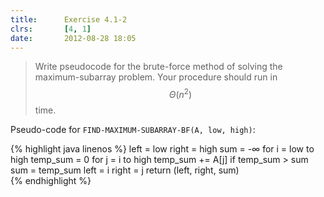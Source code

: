 ```yaml
---
title:      Exercise 4.1-2
clrs:       [4, 1]
date:       2012-08-28 18:05
---
```


>Write pseudocode for the brute-force method of solving the maximum-subarray problem. Your procedure should run in $$\Theta(n^2)$$ time.

Pseudo-code for `FIND-MAXIMUM-SUBARRAY-BF(A, low, high)`:

{% highlight java linenos %}
left = low
right = high
sum = -∞
for i = low to high
    temp_sum = 0
    for j = i to high
        temp_sum += A[j]
        if temp_sum > sum
            sum = temp_sum
            left = i
            right = j
return (left, right, sum)    
{% endhighlight %}